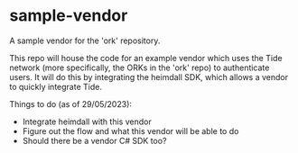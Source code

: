 # sample-vendor
A sample vendor for the 'ork' repository.

This repo will house the code for an example vendor which uses the Tide network (more specifically, the ORKs in the 'ork' repo) to authenticate users. It will do this by integrating the heimdall SDK, which allows a vendor to quickly integrate Tide.

Things to do (as of 29/05/2023):
- Integrate heimdall with this vendor
- Figure out the flow and what this vendor will be able to do
- Should there be a vendor C# SDK too?
